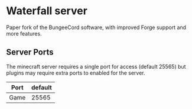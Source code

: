 # Waterfall server
Paper fork of the BungeeCord software, with improved Forge support and more features.

## Server Ports
The minecraft server requires a single port for access (default 25565) but plugins may require extra ports to enabled for the server.


| Port  | default |
|-------|---------|
| Game  | 25565   |